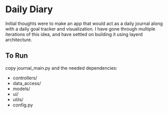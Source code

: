 # Daily Diary
 Initial thoughts were to make an app that would act as a daily journal along with a daily goal tracker and visualization. 
 I have gone through multiple iterations of this idea, and have settled on building it using layerd architecture. 

## To Run
 copy journal_main.py and the needed dependencies:
  - controllers/
  - data_access/
  - models/
  - ui/
  - utils/
  - config.py
 



